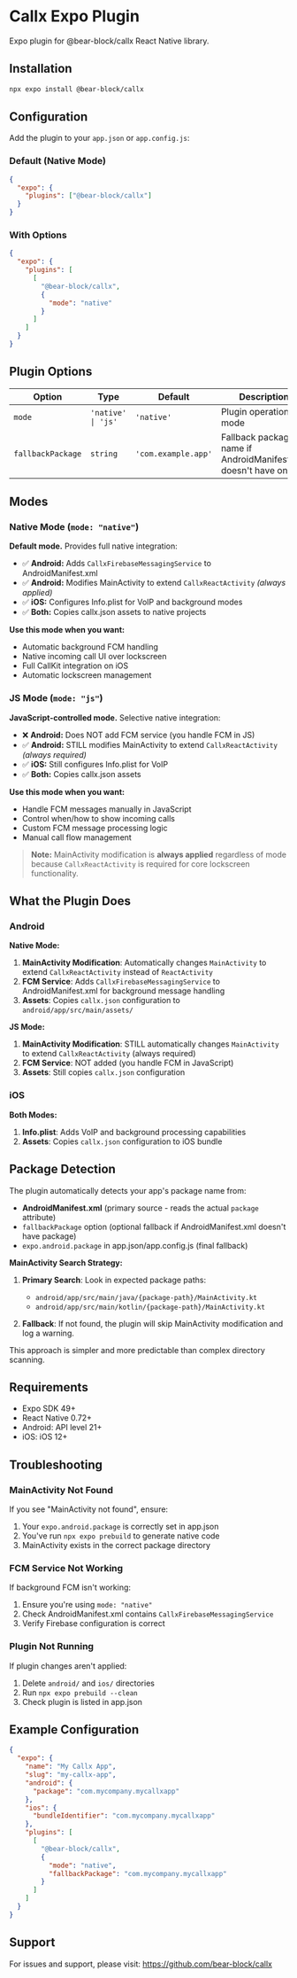 # Callx Expo Plugin

Expo plugin for @bear-block/callx React Native library.

## Installation

```bash
npx expo install @bear-block/callx
```

## Configuration

Add the plugin to your `app.json` or `app.config.js`:

### Default (Native Mode)

```json
{
  "expo": {
    "plugins": ["@bear-block/callx"]
  }
}
```

### With Options

```json
{
  "expo": {
    "plugins": [
      [
        "@bear-block/callx",
        {
          "mode": "native"
        }
      ]
    ]
  }
}
```

## Plugin Options

| Option | Type | Default | Description |
|--------|------|---------|-------------|
| `mode` | `'native' \| 'js'` | `'native'` | Plugin operation mode |
| `fallbackPackage` | `string` | `'com.example.app'` | Fallback package name if AndroidManifest.xml doesn't have one |

## Modes

### Native Mode (`mode: "native"`)

**Default mode.** Provides full native integration:

- ✅ **Android:** Adds `CallxFirebaseMessagingService` to AndroidManifest.xml
- ✅ **Android:** Modifies MainActivity to extend `CallxReactActivity` *(always applied)*
- ✅ **iOS:** Configures Info.plist for VoIP and background modes
- ✅ **Both:** Copies callx.json assets to native projects

**Use this mode when you want:**
- Automatic background FCM handling
- Native incoming call UI over lockscreen
- Full CallKit integration on iOS
- Automatic lockscreen management

### JS Mode (`mode: "js"`)

**JavaScript-controlled mode.** Selective native integration:

- ❌ **Android:** Does NOT add FCM service (you handle FCM in JS)
- ✅ **Android:** STILL modifies MainActivity to extend `CallxReactActivity` *(always required)*
- ✅ **iOS:** Still configures Info.plist for VoIP
- ✅ **Both:** Copies callx.json assets

**Use this mode when you want:**
- Handle FCM messages manually in JavaScript
- Control when/how to show incoming calls
- Custom FCM message processing logic
- Manual call flow management

> **Note:** MainActivity modification is **always applied** regardless of mode because `CallxReactActivity` is required for core lockscreen functionality.

## What the Plugin Does

### Android

**Native Mode:**
1. **MainActivity Modification**: Automatically changes `MainActivity` to extend `CallxReactActivity` instead of `ReactActivity`
2. **FCM Service**: Adds `CallxFirebaseMessagingService` to AndroidManifest.xml for background message handling
3. **Assets**: Copies `callx.json` configuration to `android/app/src/main/assets/`

**JS Mode:**
1. **MainActivity Modification**: STILL automatically changes `MainActivity` to extend `CallxReactActivity` (always required)
2. **FCM Service**: NOT added (you handle FCM in JavaScript)
3. **Assets**: Still copies `callx.json` configuration

### iOS

**Both Modes:**
1. **Info.plist**: Adds VoIP and background processing capabilities
2. **Assets**: Copies `callx.json` configuration to iOS bundle

## Package Detection

The plugin automatically detects your app's package name from:
- **AndroidManifest.xml** (primary source - reads the actual `package` attribute)
- `fallbackPackage` option (optional fallback if AndroidManifest.xml doesn't have package)
- `expo.android.package` in app.json/app.config.js (final fallback)

**MainActivity Search Strategy:**

1. **Primary Search**: Look in expected package paths:
   - `android/app/src/main/java/{package-path}/MainActivity.kt`
   - `android/app/src/main/kotlin/{package-path}/MainActivity.kt`

2. **Fallback**: If not found, the plugin will skip MainActivity modification and log a warning.

This approach is simpler and more predictable than complex directory scanning.

## Requirements

- Expo SDK 49+
- React Native 0.72+
- Android: API level 21+
- iOS: iOS 12+

## Troubleshooting

### MainActivity Not Found

If you see "MainActivity not found", ensure:
1. Your `expo.android.package` is correctly set in app.json
2. You've run `npx expo prebuild` to generate native code
3. MainActivity exists in the correct package directory

### FCM Service Not Working

If background FCM isn't working:
1. Ensure you're using `mode: "native"`
2. Check AndroidManifest.xml contains `CallxFirebaseMessagingService`
3. Verify Firebase configuration is correct

### Plugin Not Running

If plugin changes aren't applied:
1. Delete `android/` and `ios/` directories
2. Run `npx expo prebuild --clean`
3. Check plugin is listed in app.json

## Example Configuration

```json
{
  "expo": {
    "name": "My Callx App",
    "slug": "my-callx-app",
    "android": {
      "package": "com.mycompany.mycallxapp"
    },
    "ios": {
      "bundleIdentifier": "com.mycompany.mycallxapp"
    },
    "plugins": [
      [
        "@bear-block/callx",
        {
          "mode": "native",
          "fallbackPackage": "com.mycompany.mycallxapp"
        }
      ]
    ]
  }
}
```

## Support

For issues and support, please visit: https://github.com/bear-block/callx
